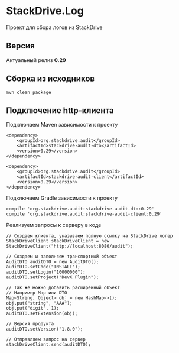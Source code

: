 # StackDrive.Log

Проект для сбора логов из StackDrive

## Версия

Актуальный релиз __0.29__

## Сборка из исходников

    mvn clean package

## Подключение http-клиента

Подключаем Maven зависимости к проекту

    <dependency>
        <groupId>org.stackdrive.audit</groupId>
        <artifactId>stackdrive-audit-dto</artifactId>
        <version>0.29</version>
    </dependency>
    
    <dependency>
        <groupId>org.stackdrive.audit</groupId>
        <artifactId>stackdrive-audit-client</artifactId>
        <version>0.29</version>
    </dependency>
    
Подключаем Gradle зависимости к проекту

    compile 'org.stackdrive.audit:stackdrive-audit-dto:0.29' 
    compile 'org.stackdrive.audit:stackdrive-audit-client:0.29' 
    
Реализуем запросы к серверу в коде

    // Создаем клиента, указываем полную ссылку на StackDrive логер
    StackDriveClient stackDriveClient = new StackDriveClient("http://localhost:8080/audit");

    // Создаем и заполняем транспортный объект
    AuditDTO auditDTO = new AuditDTO();
    auditDTO.setCode("INSTALL");
    auditDTO.setLogin("10000000");
    auditDTO.setProject("DevX Plugin");
    
    // Так же можно добавить расширенный объект
    // Например Map или DTO
    Map<String, Object> obj = new HashMap<>();
    obj.put("string", "AAA");
    obj.put("digit", 1);
    auditDTO.setExtension(obj);
    
    // Версия продукта
    auditDTO.setVersion("1.8.0");

    // Отправляем запрос на сервер
    stackDriveClient.send(auditDTO);